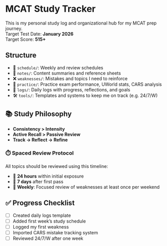 # MCAT Study Tracker

This is my personal study log and organizational hub for my MCAT prep journey.  
Target Test Date: **January 2026**  
Target Score: **515+**

## Structure
- 📅 `schedule/`: Weekly and review schedules
- 🧠 `notes/`: Content summaries and reference sheets
- ❌ `weaknesses/`: Mistakes and topics I need to reinforce
- 🧪 `practice/`: Practice exam performance, UWorld stats, CARS analysis
- 📓 `logs/`: Daily logs with progress, reflections, and goals
- 🛠 `tools/`: Templates and systems to keep me on track (e.g. 24/7/W)

## 📚 Study Philosophy

- **Consistency > Intensity**
- **Active Recall > Passive Review**
- **Track → Reflect → Refine**

### ⏱️ Spaced Review Protocol
All topics should be reviewed using this timeline:
- 🔁 **24 hours** within initial exposure
- 🔁 **7 days** after first pass
- 📆 **Weekly**: Focused review of weaknesses at least once per weekend

## ✅ Progress Checklist

- [ ] Created daily logs template
- [ ] Added first week’s study schedule
- [ ] Logged my first weakness
- [ ] Imported CARS mistake tracking system
- [ ] Reviewed 24/7/W after one week
